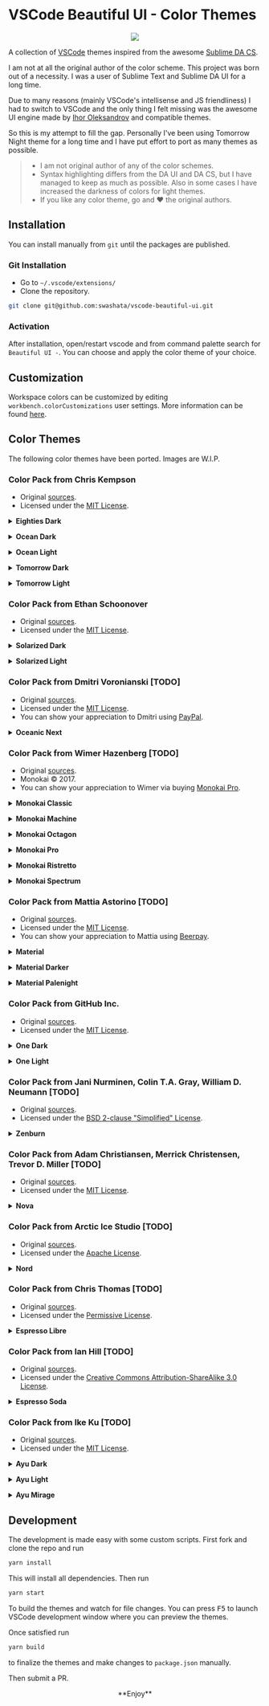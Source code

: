 # VSCode Beautiful UI - Color Themes

<p align="center">
	<img src="docs/assets/bui-logo" />
</p>

A collection of [VSCode](https://code.visualstudio.com/) themes inspired from
the awesome [Sublime DA CS](https://github.com/ihodev/sublime-da-cs).

I am not at all the original author of the color scheme. This project was born
out of a necessity. I was a user of Sublime Text and Sublime DA UI for a long time.

Due to many reasons (mainly VSCode's intellisense and JS friendliness) I had to
switch to VSCode and the only thing I felt missing was the awesome UI engine made
by [Ihor Oleksandrov](https://github.com/ihodev) and compatible themes.

So this is my attempt to fill the gap. Personally I've been using Tomorrow Night
theme for a long time and I have put effort to port as many themes as possible.

> * I am not original author of any of the color schemes.
> * Syntax highlighting differs from the DA UI and DA CS, but I have managed to keep as much as possible. Also in some cases I have increased the darkness of colors for light themes.
> * If you like any color theme, go and ❤️ the original authors.

## Installation

You can install manually from `git` until the packages are published.

### Git Installation

* Go to `~/.vscode/extensions/`
* Clone the repository.
```bash
git clone git@github.com:swashata/vscode-beautiful-ui.git
```

### Activation

After installation, open/restart vscode and from command palette search for
`Beautiful UI -`. You can choose and apply the color theme of your choice.

## Customization

Workspace colors can be customized by editing `workbench.colorCustomizations`
user settings. More information can be found [here](https://code.visualstudio.com/docs/getstarted/theme-color-reference).

## Color Themes

The following color themes have been ported. Images are W.I.P.

### Color Pack from Chris Kempson

* Original [sources](https://github.com/chriskempson/base16).
* Licensed under the [MIT License](https://github.com/chriskempson/base16/blob/master/LICENSE.md).


<p>
    <details>
        <summary><strong>Eighties Dark</strong></summary><p></p>
        <p><img src="https://raw.githubusercontent.com/ihodev/sublime-da-cs/master/assets/showcase/eighties-dark.png" alt="Eighties Dark" title="Eighties Dark"></p>
    </details>
</p>


<p>
    <details>
        <summary><strong>Ocean Dark</strong></summary><p></p>
        <p><img src="https://raw.githubusercontent.com/ihodev/sublime-da-cs/master/assets/showcase/ocean-dark.png" alt="Ocean Dark" title="Ocean Dark"></p>
    </details>
</p>

<p>
    <details>
        <summary><strong>Ocean Light</strong></summary><p></p>
        <p><img src="https://raw.githubusercontent.com/ihodev/sublime-da-cs/master/assets/showcase/ocean-light.png" alt="Ocean Light" title="Ocean Light"></p>
    </details>
</p>


<p>
    <details>
        <summary><strong>Tomorrow Dark</strong></summary><p></p>
        <p><img src="https://raw.githubusercontent.com/ihodev/sublime-da-cs/master/assets/showcase/tomorrow-dark.png" alt="Tomorrow Dark" title="Tomorrow Dark"></p>
    </details>
</p>


<p>
    <details>
        <summary><strong>Tomorrow Light</strong></summary><p></p>
        <p><img src="https://raw.githubusercontent.com/ihodev/sublime-da-cs/master/assets/showcase/tomorrow-light.png" alt="Tomorrow Light" title="Tomorrow Light"></p>
    </details>
</p>


### Color Pack from Ethan Schoonover

* Original [sources](http://ethanschoonover.com/solarized).
* Licensed under the [MIT License](https://github.com/altercation/solarized/blob/master/LICENSE).


<p>
    <details>
        <summary><strong>Solarized Dark</strong></summary><p></p>
        <p><img src="https://raw.githubusercontent.com/ihodev/sublime-da-cs/master/assets/showcase/solarized-dark.png" alt="Solarized Dark" title="Solarized Dark"></p>
    </details>
</p>


<p>
    <details>
        <summary><strong>Solarized Light</strong></summary><p></p>
        <p><img src="https://raw.githubusercontent.com/ihodev/sublime-da-cs/master/assets/showcase/solarized-light.png" alt="Solarized Light" title="Solarized Light"></p>
    </details>
</p>


### Color Pack from Dmitri Voronianski [TODO]

* Original [sources](https://labs.voronianski.com/oceanic-next-color-scheme/).
* Licensed under the [MIT License](https://github.com/voronianski/oceanic-next-color-scheme/blob/master/README.md).
* You can show your appreciation to Dmitri using [PayPal](https://www.paypal.me/voronianski).


<p>
    <details>
        <summary><strong>Oceanic Next</strong></summary><p></p>
        <p><img src="https://raw.githubusercontent.com/ihodev/sublime-da-cs/master/assets/showcase/oceanic-next.png" alt="Oceanic Next" title="Oceanic Next"></p>
    </details>
</p>

### Color Pack from Wimer Hazenberg [TODO]

* Original [sources](https://www.monokai.pro/sublime-text/).
* Monokai &copy; 2017.
* You can show your appreciation to Wimer via buying [Monokai Pro](https://www.monokai.pro/sublime-text/).


<p>
    <details>
        <summary><strong>Monokai Classic</strong></summary><p></p>
        <p><img src="https://raw.githubusercontent.com/ihodev/sublime-da-cs/master/assets/showcase/monokai-classic.png" alt="Monokai Classic" title="Monokai Classic"></p>
    </details>
</p>


<p>
    <details>
        <summary><strong>Monokai Machine</strong></summary><p></p>
        <p><img src="https://raw.githubusercontent.com/ihodev/sublime-da-cs/master/assets/showcase/monokai-machine.png" alt="Monokai Machine" title="Monokai Machine"></p>
    </details>
</p>


<p>
    <details>
        <summary><strong>Monokai Octagon</strong></summary><p></p>
        <p><img src="https://raw.githubusercontent.com/ihodev/sublime-da-cs/master/assets/showcase/monokai-octagon.png" alt="Monokai Octagon" title="Monokai Octagon"></p>
    </details>
</p>


<p>
    <details>
        <summary><strong>Monokai Pro</strong></summary><p></p>
        <p><img src="https://raw.githubusercontent.com/ihodev/sublime-da-cs/master/assets/showcase/monokai-pro.png" alt="Monokai Pro" title="Monokai Pro"></p>
    </details>
</p>


<p>
    <details>
        <summary><strong>Monokai Ristretto</strong></summary><p></p>
        <p><img src="https://raw.githubusercontent.com/ihodev/sublime-da-cs/master/assets/showcase/monokai-ristretto.png" alt="Monokai Ristretto" title="Monokai Ristretto"></p>
    </details>
</p>


<p>
    <details>
        <summary><strong>Monokai Spectrum</strong></summary><p></p>
        <p><img src="https://raw.githubusercontent.com/ihodev/sublime-da-cs/master/assets/showcase/monokai-spectrum.png" alt="Monokai Spectrum" title="Monokai Spectrum"></p>
    </details>
</p>


### Color Pack from Mattia Astorino [TODO]

* Original [sources](https://github.com/equinusocio/material-theme).
* Licensed under the [MIT License](https://github.com/equinusocio/material-theme/blob/master/LICENSE.md).
* You can show your appreciation to Mattia using [Beerpay](https://beerpay.io/equinusocio/material-theme).


<p>
    <details>
        <summary><strong>Material</strong></summary><p></p>
        <p><img src="https://raw.githubusercontent.com/ihodev/sublime-da-cs/master/assets/showcase/material.png" alt="Material" title="Material"></p>
    </details>
</p>


<p>
    <details>
        <summary><strong>Material Darker</strong></summary><p></p>
        <p><img src="https://raw.githubusercontent.com/ihodev/sublime-da-cs/master/assets/showcase/material-darker.png" alt="Material Darker" title="Material Darker"></p>
    </details>
</p>


<p>
    <details>
        <summary><strong>Material Palenight</strong></summary><p></p>
        <p><img src="https://raw.githubusercontent.com/ihodev/sublime-da-cs/master/assets/showcase/material-palenight.png" alt="Material Palenight" title="Material Palenight"></p>
    </details>
</p>

### Color Pack from GitHub Inc.

* Original [sources](https://github.com/atom/one-dark-syntax).
* Licensed under the [MIT License](https://github.com/atom/one-dark-syntax/blob/master/LICENSE.md).


<p>
    <details>
        <summary><strong>One Dark</strong></summary><p></p>
        <p><img src="https://raw.githubusercontent.com/ihodev/sublime-da-cs/master/assets/showcase/one-dark.png" alt="One Dark" title="One Dark"></p>
    </details>
</p>


<p>
    <details>
        <summary><strong>One Light</strong></summary><p></p>
        <p><img src="https://raw.githubusercontent.com/ihodev/sublime-da-cs/master/assets/showcase/one-light.png" alt="One Light" title="One Light"></p>
    </details>
</p>


### Color Pack from Jani Nurminen, Colin T.A. Gray, William D. Neumann [TODO]

* Original [sources](https://github.com/colinta/zenburn).
* Licensed under the [BSD 2-clause "Simplified" License](https://github.com/colinta/zenburn/blob/master/LICENSE).


<p>
    <details>
        <summary><strong>Zenburn</strong></summary><p></p>
        <p><img src="https://raw.githubusercontent.com/ihodev/sublime-da-cs/master/assets/showcase/zenburn.png" alt="Zenburn" title="Zenburn"></p>
    </details>
</p>


### Color Pack from Adam Christiansen, Merrick Christensen, Trevor D. Miller [TODO]

* Original [sources](https://trevordmiller.com/projects/nova).
* Licensed under the [MIT License](https://github.com/trevordmiller/nova-colors/blob/master/LICENSE).


<p>
    <details>
        <summary><strong>Nova</strong></summary><p></p>
        <p><img src="https://raw.githubusercontent.com/ihodev/sublime-da-cs/master/assets/showcase/nova.png" alt="Nova" title="Nova"></p>
    </details>
</p>


### Color Pack from Arctic Ice Studio [TODO]

* Original [sources](https://github.com/arcticicestudio/nord).
* Licensed under the [Apache License](https://github.com/arcticicestudio/nord/blob/develop/LICENSE.md).


<p>
    <details>
        <summary><strong>Nord</strong></summary><p></p>
        <p><img src="https://raw.githubusercontent.com/ihodev/sublime-da-cs/master/assets/showcase/nord.png" alt="Nord" title="Nord"></p>
    </details>
</p>


### Color Pack from Chris Thomas [TODO]

* Original [sources](https://github.com/textmate/themes.tmbundle/blob/master/Themes/Espresso%20Libre.tmTheme).
* Licensed under the [Permissive License](https://github.com/textmate/themes.tmbundle/blob/master/README.mdown).


<p>
    <details>
        <summary><strong>Espresso Libre</strong></summary><p></p>
        <p><img src="https://raw.githubusercontent.com/ihodev/sublime-da-cs/master/assets/showcase/espresso-libre.png" alt="Espresso Libre" title="Espresso Libre"></p>
    </details>
</p>


### Color Pack from Ian Hill [TODO]

* Original [sources](https://github.com/buymeasoda/soda-theme).
* Licensed under the [Creative Commons Attribution-ShareAlike 3.0 License](https://creativecommons.org/licenses/by-sa/3.0/).


<p>
    <details>
        <summary><strong>Espresso Soda</strong></summary><p></p>
        <p><img src="https://raw.githubusercontent.com/ihodev/sublime-da-cs/master/assets/showcase/espresso-soda.png" alt="Espresso Soda" title="Espresso Soda"></p>
    </details>
</p>


### Color Pack from Ike Ku [TODO]

* Original [sources](https://github.com/dempfi/ayu).
* Licensed under the [MIT License](https://github.com/dempfi/ayu/blob/master/LICENSE).


<p>
    <details>
        <summary><strong>Ayu Dark</strong></summary><p></p>
        <p><img src="https://raw.githubusercontent.com/ihodev/sublime-da-cs/master/assets/showcase/ayu-dark.png" alt="Ayu Dark" title="Ayu Dark"></p>
    </details>
</p>


<p>
    <details>
        <summary><strong>Ayu Light</strong></summary><p></p>
        <p><img src="https://raw.githubusercontent.com/ihodev/sublime-da-cs/master/assets/showcase/ayu-light.png" alt="Ayu Light" title="Ayu Light"></p>
    </details>
</p>


<p>
    <details>
        <summary><strong>Ayu Mirage</strong></summary><p></p>
        <p><img src="https://raw.githubusercontent.com/ihodev/sublime-da-cs/master/assets/showcase/ayu-mirage.png" alt="Ayu Mirage" title="Ayu Mirage"></p>
    </details>
</p>

## Development

The development is made easy with some custom scripts. First fork and clone the
repo and run

```bash
yarn install
```

This will install all dependencies. Then run

```bash
yarn start
```

To build the themes and watch for file changes. You can press <kbd>F5</kbd> to
launch VSCode development window where you can preview the themes.

Once satisfied run

```bash
yarn build
```

to finalize the themes and make changes to `package.json` manually.

Then submit a PR.

<p align="center">
**Enjoy**
</p>
